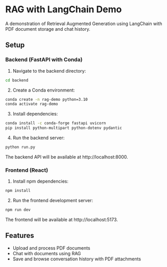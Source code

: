 # RAG with LangChain Demo

A demonstration of Retrieval Augmented Generation using LangChain with PDF document storage and chat history.

## Setup

### Backend (FastAPI with Conda)

1. Navigate to the backend directory:
```bash
cd backend
```

2. Create a Conda environment:
```bash
conda create -n rag-demo python=3.10
conda activate rag-demo
```

3. Install dependencies:
```bash
conda install -c conda-forge fastapi uvicorn
pip install python-multipart python-dotenv pydantic
```

4. Run the backend server:
```bash
python run.py
```

The backend API will be available at http://localhost:8000.

### Frontend (React)

1. Install npm dependencies:
```bash
npm install
```

2. Run the frontend development server:
```bash
npm run dev
```

The frontend will be available at http://localhost:5173.

## Features

- Upload and process PDF documents
- Chat with documents using RAG
- Save and browse conversation history with PDF attachments
